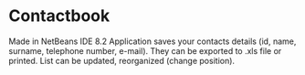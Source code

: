# Contactbook

Made in NetBeans IDE 8.2
Application saves your contacts details (id, name, surname, telephone number, e-mail). 
They can be exported to .xls file or printed.
List can be updated, reorganized (change position). 
